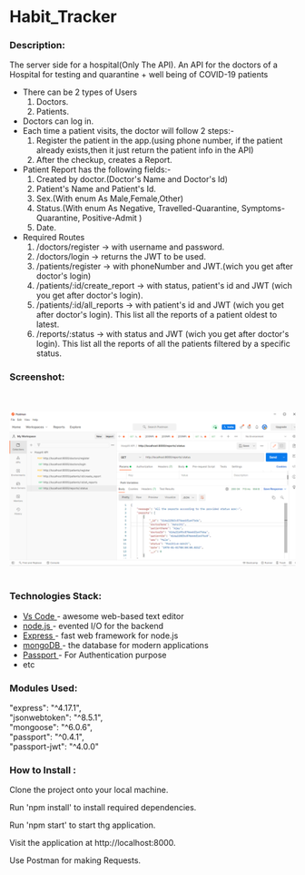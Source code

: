 # Habit_Tracker
 
 ### Description: ######
The server side for a hospital(Only The API). An API for the doctors of a Hospital for testing and quarantine + well being of COVID-19 patients
<ul>
  <li>There can be 2 types of Users
        <ol>
        <li>Doctors.</li>
        <li>Patients.</li>
        </ol>
  </li>
  <li>Doctors can log in.</li>
  <li>Each time a patient visits, the doctor will follow 2 steps:-
        <ol>
        <li>Register the patient in the app.(using phone number, if the patient already exists,then it just return the patient info in the API) </li>
        <li>After the checkup, creates a Report.</li>
        </ol>
  </li>
  <li>Patient Report has the following fields:-
        <ol>
        <li>Created by doctor.(Doctor's Name and Doctor's Id) </li>
        <li>Patient's Name and Patient's Id. </li>
        <li>Sex.(With enum As Male,Female,Other) </li>
        <li>Status.(With enum As Negative, Travelled-Quarantine, Symptoms-Quarantine, Positive-Admit ) </li>
        <li>Date.</li>
        </ol>
  </li>
   <li>Required Routes
        <ol>
        <li>/doctors/register → with username and password.</li>
        <li>/doctors/login → returns the JWT to be used.</li>
        <li>/patients/register → with phoneNumber and JWT.(wich you get after doctor's login)</li>
        <li>/patients/:id/create_report → with status, patient's id and JWT (wich you get after doctor's login). </li>
        <li>/patients/:id/all_reports → with patient's id and JWT (wich you get after doctor's login). This list all the reports of a patient oldest to latest.</li>
        <li>/reports/:status → with status and JWT (wich you get after doctor's login). This list all the reports of all the patients filtered by a specific status.</li>
        </ol>
  </li>
</ul>

### Screenshot: ######
</br>
</br>
<img src="https://github.com/AbhishekV9/Hospital-API/blob/master/screenshots/HospitalSS.png" />
</br>
</br>

### Technologies Stack: ######
<ul>
  <li><a href="https://code.visualstudio.com/">Vs Code </a>- awesome web-based text editor </li>
  <li><a href="https://nodejs.org/en//">node.js </a>- evented I/O for the backend </li>
  <li><a href="https://expressjs.com/">Express </a>- fast web framework for node.js </li>
  <li><a href="https://www.mongodb.com/">mongoDB </a>- the database for modern applications </li>
  <li><a href="http://www.passportjs.org/">Passport </a>- For Authentication purpose </li>
  <li>etc </li>
</ul>

### Modules Used: ######

  "express": "^4.17.1",</br>
  "jsonwebtoken": "^8.5.1",</br>
  "mongoose": "^6.0.6",</br>
  "passport": "^0.4.1",</br>
  "passport-jwt": "^4.0.0"
 
 ### How to Install : ######
 
Clone the project onto your local machine.

Run 'npm install' to install required dependencies.

Run 'npm start' to start thg application.

Visit the application at http://localhost:8000.

Use Postman for making Requests.

